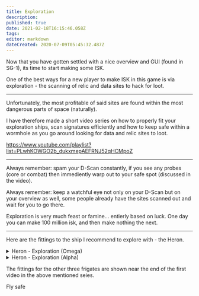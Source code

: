 ```yaml
---
title: Exploration
description: 
published: true
date: 2021-02-18T16:15:46.058Z
tags: 
editor: markdown
dateCreated: 2020-07-09T05:45:32.487Z
---
```


Now that you have gotten settled with a nice overview and GUI (found in SG-1), its time to start making some ISK.

One of the best ways for a new player to make ISK in this game is via exploration - the scanning of relic and data sites to hack for loot.

---
Unfortunately, the most profitable of said sites are found within the most dangerous parts of space (naturally).

I have therefore made a short video series on how to properly fit your exploration ships, scan signatures efficiently and how to keep safe within a wormhole as you go around looking for data and relic sites to loot.

https://www.youtube.com/playlist?list=PLwhKOWGO2b_dukxmepAEFRNJ52qHCMpoZ

---
Always remember: spam your D-Scan constantly, if you see any probes (core or combat) then immediently warp out to your safe spot (discussed in the video).

Always remember: keep a watchful eye not only on your D-Scan but on your overview as well, some people already have the sites scanned out and wait for you to go there.

Exploration is very much feast or famine... entierly based on luck.  One day you can make 100 million isk, and then make nothing the next.

---
Here are the fittings to the ship I recommend to explore with - the Heron.
<details>
  <summary>Heron - Exploration (Omega)</summary>
[Heron, Heron - Exploration (Omega)]

Type-D Restrained Nanofiber Structure
Type-D Restrained Nanofiber Structure

5MN Quad LiF Restrained Microwarpdrive
Relic Analyzer I
Data Analyzer I
Type-E Enduring Cargo Scanner
Scan Pinpointing Array I

Core Probe Launcher I
Prototype Cloaking Device I
Limited Light Ion Blaster I

Small Gravity Capacitor Upgrade I
Small Gravity Capacitor Upgrade I
[Empty Rig slot]


Hobgoblin I x3
Warrior I x4


Antimatter Charge S x500
Core Scanner Probe I x16
</details>

<details>
  <summary>Heron - Exploration (Alpha)</summary>
[Heron, Heron - Exploration (Alpha)]

Type-D Restrained Nanofiber Structure
Type-D Restrained Nanofiber Structure

5MN Quad LiF Restrained Microwarpdrive
Data Analyzer I
Relic Analyzer I
Type-E Enduring Cargo Scanner
Scan Rangefinding Array I

Core Probe Launcher I
Limited Light Electron Blaster I
Limited Light Electron Blaster I

Small Gravity Capacitor Upgrade I
Small Gravity Capacitor Upgrade I
[Empty Rig slot]


Hobgoblin I x3
Warrior I x4


Antimatter Charge S x1000
Core Scanner Probe I x16
</details>

The fittings for the other three frigates are shown near the end of the first video in the above mentioned seies.

Fly safe

